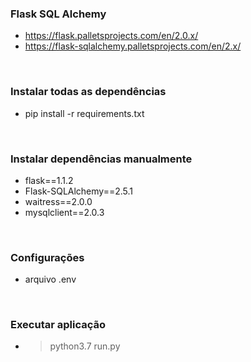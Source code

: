 ### Flask SQL Alchemy
* https://flask.palletsprojects.com/en/2.0.x/
* https://flask-sqlalchemy.palletsprojects.com/en/2.x/

<br>

### Instalar todas as dependências
* pip install -r requirements.txt

<br>

### Instalar dependências manualmente
* flask==1.1.2
* Flask-SQLAlchemy==2.5.1
* waitress==2.0.0
* mysqlclient==2.0.3
<br>

### Configurações
* arquivo .env

<br>

### Executar aplicação
* > python3.7 run.py

<br>